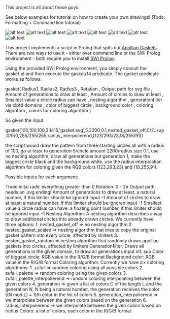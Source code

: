 
This project is all about those guys:

See below examples for tutorial on how to create your own drawings! (Todo: Formatting + Command line tutorial)

![alt text](https://github.com/Ferdodonna/Gasket/blob/master/examples/example11.PNG)
![alt text](https://github.com/Ferdodonna/Gasket/blob/master/examples/example7.PNG)
![alt text](https://github.com/Ferdodonna/Gasket/blob/master/examples/example1.PNG)
![alt text](https://github.com/Ferdodonna/Gasket/blob/master/examples/example9.PNG)
![alt text](https://github.com/Ferdodonna/Gasket/blob/master/examples/example3.PNG)
![alt text](https://github.com/Ferdodonna/Gasket/blob/master/examples/example4.PNG)
![alt text](https://github.com/Ferdodonna/Gasket/blob/master/examples/example8.PNG)
![alt text](https://github.com/Ferdodonna/Gasket/blob/master/examples/example12.PNG)

This project implements a script in Prolog that spits out [Apollian Gaskets](https://en.wikipedia.org/wiki/Apollonian_gasket). There are two ways to use it - either over command line or the SWI Prolog environment -  both require you to install [SWI Prolog](https://www.swi-prolog.org).

Using the provided SWI Prolog environment, you simply consult the gasket.pl and then execute the gasket/14 predicate. The gasket predicate works as follows:

gasket( 
        Radius1, Radius2, Radius3
       , Rotation
       , Output path for svg file
       , Amount of generations to draw at least
       , Amount of circles to draw at least
       , Smallest value a circle radius can have
       , nesting algorithm
       , generationfilter via clpfd domains
       , color of biggest circle
       , background color
       , coloring algorithm
       , colors for coloring algorithm
      )
      
So given the input 

gasket(100,100,100,3.1415,'gasket.svg',5,2200,0.1,nested_gasket_off,0\/2..sup,0/0/0,255/255/255,radius_interpolierend,[123/293/23,18/255/91])

the script would draw the pattern from three starting circles all with a radius of 100, go at least to generation 5/circle amount 2200/radius size 0.1, use no nesting algorithm, draw all generations but generation 1, make the biggest circle black and the background white, use the radius interpolation algorithm for coloring given the RGB colors (123,293,23) and (18,255,91).

Possible inputs for each argument:

Three inital radii: everything greater than 0
Rotation: 0 - 2π 
Output path: needs an .svg ending!
Amount of generations to draw at least: a natural number, if this limiter should be ignored input -1
Amount of circles to draw at least: a natural number, if this limiter should be ignored input -1
Smallest value a circle radius can have: a floating point number, if this limiter should be ignored input -1
Nesting Algorithm: A nesting algorithm describes a way to draw additional circles into already drawn circles. We currently have three options:
          1. nested_gasket_off => no nesting algorithm
          2. nested_gasket_scaled => nesting algorithm that tries to copy the original gasket pattern into every circle, affected by limiters
          3. nested_gasket_random => nesting algorithm that randomly draws apollian gaskets into circles, affected by limiters
Generationfilter: Draws all generations in the given domain, to draw all generations input inf..sup
Color of biggest circle: RGB value in the R/G/B format
Background color: RGB value in the R/G/B format
Coloring algorithm: Currently we have six coloring algorithms:
          1. zufall => random coloring using all possible colors
          2. zufall_palette => random coloring using the given colors
          3. zufall_palette_interpolierend => random coloring interpolating between the given colors
          4. generation => given a list of colors C of the length L and the generation N, N being a natural number, the generation receives the color ((N mod L) + 1)th color in the list of colors
          5. generation_interpolierend => we interpolate between the given colors based on the generation
          6. radius_interpolierend => we interpolate between the given colors based on radius
Colors: a list of colors, each color in the R/G/B format



